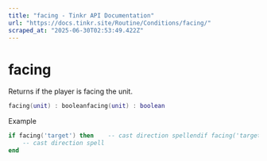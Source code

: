 ```yaml
---
title: "facing - Tinkr API Documentation"
url: "https://docs.tinkr.site/Routine/Conditions/facing/"
scraped_at: "2025-06-30T02:53:49.422Z"
---
```


# facing

Returns if the player is facing the unit.

```lua
facing(unit) : booleanfacing(unit) : boolean
```

Example

```lua
if facing('target') then    -- cast direction spellendif facing('target') then
    -- cast direction spell
end
```